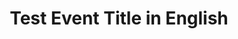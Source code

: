 ---
type: seminar
title: Test Event Title in English
name: Elon Musk
datetime: 2025-08-03T12:00:00
duration: 1h
location: Germany
---